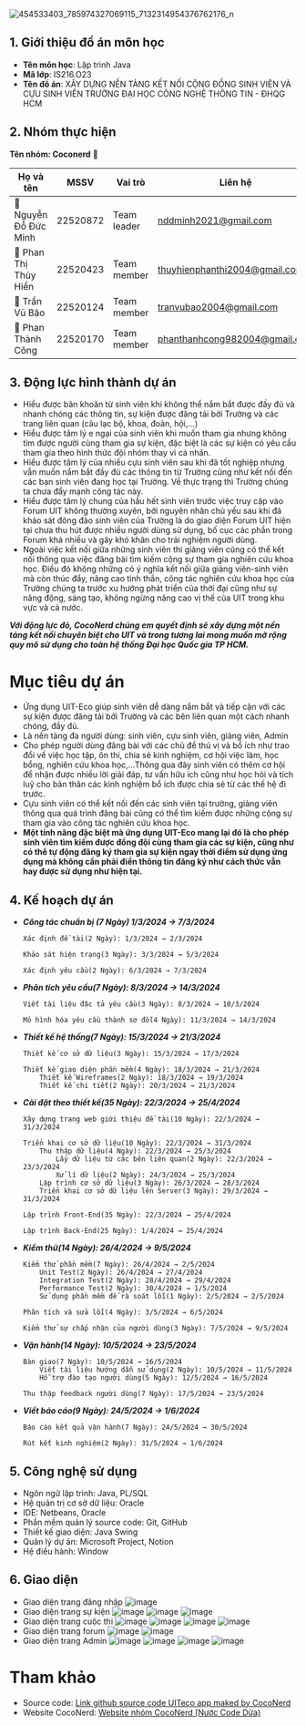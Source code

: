 ![454533403_785974327069115_7132314954376762176_n](https://github.com/user-attachments/assets/3db4749a-228d-4bd1-a89d-bb7e35dbcd18)

## 1. Giới thiệu đồ án môn học 
- **Tên môn học**: Lập trình Java
- **Mã lớp**: IS216.O23
- **Tên đồ án**: XÂY DỰNG NỀN TẢNG KẾT NỐI CỘNG ĐỒNG SINH VIÊN VÀ CỰU SINH VIÊN TRƯỜNG ĐẠI HỌC CÔNG NGHỆ THÔNG TIN - ĐHQG HCM

## 2. Nhóm thực hiện
**Tên nhóm: Coconerd** 🥥

| Họ và tên          | MSSV     | Vai trò     | Liên hệ                     |
|--------------------|----------|-------------|-----------------------------|
|🌱  Nguyễn Đỗ Đức Minh | 22520872 | Team leader   | nddminh2021@gmail.com          |
|🌱  Phan Thị Thủy Hiền | 22520423 | Team member | thuyhienphanthi2004@gmail.com |
|🌱  Trần Vũ Bão   | 22520124 | Team member | tranvubao2004@gmail.com          |
|🌱  Phan Thành Công       | 22520170 | Team member | phanthanhcong982004@gmail.com          |

## 3. Động lực hình thành dự án
- Hiểu được băn khoăn từ sinh viên khi không thể nắm bắt được đầy đủ và nhanh chóng các thông tin, sự kiện được đăng tải bởi Trường và các trang liên quan (câu lạc bộ, khoa, đoàn, hội,...)
- Hiểu được tâm lý e ngại của sinh viên khi muốn tham gia nhưng không tìm được người cùng tham gia sự kiện, đặc biệt là các sự kiện có yêu cầu tham gia theo hình thức đội nhóm thay vì cá nhân.
- Hiểu được tâm lý của nhiều cựu sinh viên sau khi đã tốt nghiệp nhưng vẫn muốn nắm bắt đầy đủ các thông tin từ Trường cũng như kết nối đến các bạn sinh viên đang học tại Trường. Về thực trạng thì Trường chúng ta chưa đẩy mạnh công tác này.
- Hiểu được tâm lý chung của hầu hết sinh viên trước việc truy cập vào Forum UIT không thường xuyên, bởi nguyên nhân chủ yếu sau khi đã khảo sát đông đảo sinh viên của Trường là do giao diện Forum UIT hiện tại chưa thu hút được nhiều người dùng sử dụng, bố cục các phần trong Forum khá nhiều và gây khó khăn cho trải nghiệm người dùng.
- Ngoài việc kết nối giữa những sinh viên thì giảng viên cũng có thể kết nối thông qua việc đăng bài tìm kiếm cộng sự tham gia nghiên cứu khoa học. Điều đó không những có ý nghĩa kết nối giữa giảng viên-sinh viên mà còn thúc đẩy, nâng cao tinh thần, công tác nghiên cứu khoa học của Trường chúng ta trước xu hướng phát triển của thời đại cũng như sự năng động, sáng tạo, không ngừng nâng cao vị thế của UIT trong khu vực và cả nước.

***Với động lực đó, CocoNerd chúng em quyết định sẽ xây dựng một nền tảng kết nối chuyên biệt cho UIT và trong tương lai mong muốn mở rộng quy mô sử dụng cho toàn hệ thống Đại học Quốc gia TP HCM.***  
# Mục tiêu dự án
- Ứng dụng UIT-Eco giúp sinh viên dễ dàng nắm bắt và tiếp cận với các sự kiện được đăng tải bởi Trường và các bên liên quan một cách nhanh chóng, đầy đủ.
- Là nền tảng đa người dùng: sinh viên, cựu sinh viên, giảng viên, Admin
- Cho phép người dùng đăng bài với các chủ đề thú vị và bổ ích như trao đổi về việc học tập, ôn thi, chia sẻ kinh nghiệm, cơ hội việc làm, học bổng, nghiên cứu khoa học,...Thông qua đây sinh viên có thêm cơ hội để nhận được nhiều lời giải đáp, tư vấn hữu ích cũng như học hỏi và tích luỹ cho bản thân các kinh nghiệm bổ ích được chia sẻ từ các thế hệ đi trước.
- Cựu sinh viên có thể kết nối đến các sinh viên tại trường, giảng viên thông qua quá trình đăng bài cũng có thể tìm kiếm được những cộng sự tham gia vào công tác nghiên cứu khoa học.
- **Một tính năng đặc biệt mà ứng dụng UIT-Eco mang lại đó là cho phép sinh viên tìm kiếm được đồng đội cùng tham gia các sự kiện, cũng như có thể tự động đăng ký tham gia sự kiện ngay thời điểm sử dụng ứng dụng mà không cần phải điền thông tin đăng ký như cách thức vẫn hay được sử dụng như hiện tại.**
  
## 4. Kế hoạch dự án  
- ***Công tác chuẩn bị (7 Ngày) 1/3/2024 → 7/3/2024***
    ```
    Xác định đề tài(2 Ngày): 1/3/2024 → 2/3/2024
    ```
    ```
    Khảo sát hiện trạng(3 Ngày): 3/3/2024 → 5/3/2024
    ```
    ```
    Xác định yêu cầu(2 Ngày): 6/3/2024 → 7/3/2024
    ```
- ***Phân tích yêu cầu(7 Ngày): 8/3/2024 → 14/3/2024*** 
    ```
    Viết tài liệu đặc tả yêu cầu(3 Ngày): 8/3/2024 → 10/3/2024
    ```
    ```
    Mô hình hóa yêu cầu thành sơ đồ(4 Ngày): 11/3/2024 → 14/3/2024
    ```
- ***Thiết kế hệ thống(7 Ngày): 15/3/2024 → 21/3/2024***
    ```
    Thiết kế cơ sở dữ liệu(3 Ngày): 15/3/2024 → 17/3/2024
    ```
    ```
    Thiết kế giao diện phần mềm(4 Ngày): 18/3/2024 → 21/3/2024
        Thiết kế Wireframes(2 Ngày): 18/3/2024 → 19/3/2024
        Thiết kế chi tiết(2 Ngày): 20/3/2024 → 21/3/2024
    ```  
- ***Cài đặt theo thiết kế(35 Ngày): 22/3/2024 → 25/4/2024***
    ```
    Xây dựng trang web giới thiệu đề tài(10 Ngày): 22/3/2024 → 31/3/2024
    ```
    ```
    Triển khai cơ sở dữ liệu(10 Ngày): 22/3/2024 → 31/3/2024
        Thu thập dữ liệu(4 Ngày): 22/3/2024 → 25/3/2024
            Lấy dữ liệu từ các bên liên quan(2 Ngày): 22/3/2024 → 23/3/2024
            Xử lí dữ liệu(2 Ngày): 24/3/2024 → 25/3/2024
        Lập trình cơ sở dữ liệu(3 Ngày): 26/3/2024 → 28/3/2024
        Triển khai cơ sở dữ liệu lên Server(3 Ngày): 29/3/2024 → 31/3/2024
    ```
    ```
    Lập trình Front-End(35 Ngày): 22/3/2024 → 25/4/2024
    ```
    ```
    Lập trình Back-End(25 Ngày): 1/4/2024 → 25/4/2024
    ```
- ***Kiểm thử(14 Ngày): 26/4/2024 → 9/5/2024***
    ```
    Kiểm thử phần mềm(7 Ngày): 26/4/2024 → 2/5/2024
        Unit Test(2 Ngày): 26/4/2024 → 27/4/2024
        Integration Test(2 Ngày): 28/4/2024 → 29/4/2024
        Performance Test(2 Ngày): 30/4/2024 → 1/5/2024
        Sử dụng phần mềm để rà soát lỗi(1 Ngày): 2/5/2024 → 2/5/2024
    ```
    ``` 
    Phân tích và sửa lỗi(4 Ngày): 3/5/2024 → 6/5/2024
    ```  
    ``` 
    Kiểm thử sự chấp nhận của người dùng(3 Ngày): 7/5/2024 → 9/5/2024
    ``` 
- ***Vận hành(14 Ngày): 10/5/2024 → 23/5/2024***
    ```
    Bàn giao(7 Ngày): 10/5/2024 → 16/5/2024
        Viết tài liệu hướng dẫn sử dụng(2 Ngày): 10/5/2024 → 11/5/2024
        Hỗ trợ đào tạo người dùng(5 Ngày): 12/5/2024 → 16/5/2024
    ```
    ```
    Thu thập feedback người dùng(7 Ngày): 17/5/2024 → 23/5/2024
    ```
- ***Viết báo cáo(9 Ngày): 24/5/2024 → 1/6/2024***
    ```
    Báo cáo kết quả vận hành(7 Ngày): 24/5/2024 → 30/5/2024
    ```
    ```
    Rút kết kinh nghiệm(2 Ngày): 31/5/2024 → 1/6/2024
    ```
    
## 5. Công nghệ sử dụng 
- Ngôn ngữ lập trình: Java, PL/SQL  
- Hệ quản trị cơ sở dữ liệu: Oracle  
- IDE: Netbeans, Oracle  
- Phần mềm quản lý source code: Git, GitHub  
- Thiết kế giao diện: Java Swing  
- Quản lý dự án: Microsoft Project, Notion  
- Hệ điều hành: Window

## 6. Giao diện
- Giao diện trang đăng nhập
![image](https://github.com/coconerd/uiteco-swing/assets/118596936/dc3162ae-29f6-48c6-930c-7bcbd6e631de)
- Giao diện trang sự kiện
![image](https://github.com/coconerd/uiteco-swing/assets/118596936/96295c21-e376-49cd-9c14-d5ca9944a4af)
![image](https://github.com/coconerd/uiteco-swing/assets/118596936/31d58c53-b70b-439b-af6c-be45fe18ba2b)
![image](https://github.com/coconerd/uiteco-swing/assets/118596936/24e7aeae-eb44-41cb-8844-8637312094b3)
- Giao diện trang cuộc thi
![image](https://github.com/coconerd/uiteco-swing/assets/118596936/70d57331-18ed-47f8-8bb9-8606f5fc2144)
![image](https://github.com/coconerd/uiteco-swing/assets/118596936/0f176478-19aa-4fd5-855d-be9db8aa1fb5)
![image](https://github.com/coconerd/uiteco-swing/assets/118596936/c2c54b68-95b4-4c5e-a3c9-f940fbd4a8f5)
![image](https://github.com/coconerd/uiteco-swing/assets/118596936/94b62670-8eec-434e-81ec-11e52af421b7)
- Giao diện trang forum
 ![image](https://github.com/coconerd/uiteco-swing/assets/118596936/ab9a0b5b-c0cd-4e06-937e-b5a30818159b)
![image](https://github.com/coconerd/uiteco-swing/assets/118596936/0549dea2-dd5b-45cf-a8c1-69bd56f497e1)
- Giao diện trang Admin
![image](https://github.com/coconerd/uiteco-swing/assets/118596936/a37217c3-b576-4b42-b6f7-398c2e8beec8)
![image](https://github.com/coconerd/uiteco-swing/assets/118596936/e7e2be78-1f87-4ba1-8f75-b61b81743e2d)
![image](https://github.com/coconerd/uiteco-swing/assets/118596936/ce139e00-35c0-43bb-8f4a-ae40e7bf4e0b)
![image](https://github.com/coconerd/uiteco-swing/assets/118596936/a463c732-9737-4019-8698-1d676433b1a3)

# Tham khảo  
- Source code: [Link github source code UITeco app maked by CocoNerd](https://github.com/coconerd/uiteco-swing)
- Website CocoNerd: [Website nhóm CocoNerd (Nước Code Dừa)](https://sites.google.com/view/cococode/trang-ch%E1%BB%A7)  
